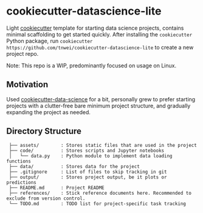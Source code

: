 # cookiecutter-datascience-lite

Light [cookiecutter](https://github.com/cookiecutter/cookiecutter) template for starting data science projects, contains minimal scaffolding to get started quickly. After installing the `cookiecutter` Python package, run `cookiecutter https://github.com/tnwei/cookiecutter-datascience-lite` to create a new project repo. 

Note: This repo is a WIP, predominantly focused on usage on Linux.


## Motivation

Used [cookiecutter-data-science](https://github.com/drivendata/cookiecutter-data-science) for a bit, personally grew to prefer starting projects with a clutter-free bare minimum project structure, and gradually expanding the project as needed.

## Directory Structure

```
 ├── assets/        : Stores static files that are used in the project
 ├── code/          : Stores scripts and Jupyter notebooks
 │   └── data.py    : Python module to implement data loading functions
 ├── data/          : Stores data for the project
 ├── .gitignore     : List of files to skip tracking in git
 ├── output/        : Stores project output, be it plots or predictions
 ├── README.md      : Project README
 ├── references/    : Stick reference documents here. Recommended to exclude from version control.
 └── TODO.md        : TODO list for project-specific task tracking
``` 
